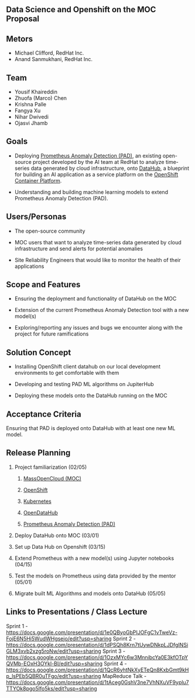 **Data Science and Openshift on the MOC Proposal**
--------------------------------------------------

**Metors**
----------

-   Michael Clifford, RedHat Inc.
-   Anand Sanmukhani, RedHat Inc.

**Team**
--------

-   Yousif Khaireddin
-   Zhuofa (Marco) Chen
-   Krishna Palle
-   Fangya Xu
-   Nihar Dwivedi
-   Ojasvi Jhamb

**Goals**
---------

-   Deploying [Prometheus Anomaly Detection
    (PAD)](https://github.com/AICoE/prometheus-anomaly-detector), an
    existing open-source project developed by the AI team at RedHat to
    analyze time-series data generated by cloud infrastructure, onto
    [DataHub](http://opendatahub.io/), a blueprint for building an AI
    application as a service platform on the [OpenShift Container
    Platform](https://www.openshift.com/).

-   Understanding and building machine learning models to extend
    Prometheus Anomaly Detection (PAD).

**Users/Personas**
------------------

-   The open-source community

-   MOC users that want to analyze time-series data generated by cloud
    infrastructure and send alerts for potential anomalies

-   Site Reliability Engineers that would like to monitor the health of
    their applications

**Scope and Features**
----------------------

-   Ensuring the deployment and functionality of DataHub on the MOC

-   Extension of the current Prometheus Anomaly Detection tool with a
    new model(s)

-   Exploring/reporting any issues and bugs we encounter along with the
    project for future ramifications

**Solution Concept**
--------------------

-   Installing OpenShift client datahub on our local development
    environments to get comfortable with them

-   Developing and testing PAD ML algorithms on JupiterHub

-   Deploying these models onto the DataHub running on the MOC

**Acceptance Criteria**
-----------------------

Ensuring that PAD is deployed onto DataHub with at least one new ML
model.

**Release Planning**
--------------------

1.  Project familiarization (02/05)

    1.  [MassOpenCloud (MOC)](https://massopen.cloud/opencloud-testbed/)

    2.  [OpenShift](http://learn.openshift.com/playgrounds/)

    3.  [Kubernetes](https://www.redhat.com/en/topics/containers/what-is-kubernetes)

    4.  [OpenDataHub](http://opendatahub.io/)

    5.  [Prometheus Anomaly Detection
        (PAD)](https://github.com/AICoE/prometheus-anomaly-detector)

2.  Deploy DataHub onto MOC (03/01)

3.  Set up Data Hub on Openshift (03/15)

4.  Extend Prometheus with a new model(s) using Jupyter notebooks
    (04/15)

5.  Test the models on Prometheus using data provided by the mentor
    (05/01)

6.  Migrate built ML Algorithms and models onto DataHub (05/05)

**Links to Presentations / Class Lecture**
------------------------------------------

Sprint 1       - https://docs.google.com/presentation/d/1e0QByoGbPIJOFgC1vTweVz-FojE6N5Hi5WudWHgsejo/edit?usp=sharing
Sprint 2       - https://docs.google.com/presentation/d/1dPSQh8Krn7tUywDNkpLJDfgINSiGLM3xvb2xzg5roNw/edit?usp=sharing
Sprint 3       - https://docs.google.com/presentation/d/1OzxMYc6w3MnnibcYa0E3kfOTpYQVMb-EOxH3OYkl-BI/edit?usp=sharing
Sprint 4       - https://docs.google.com/presentation/d/1QcR6yhtNkXyETeQn8KxbGmt9kHp_lsPEb5QBR0uTFgo/edit?usp=sharing
MapReduce Talk - https://docs.google.com/presentation/d/1tAceg0GshV3ne7VhNXuVF9yplu7TTYOk8pgo5Ifo5ks/edit?usp=sharing
